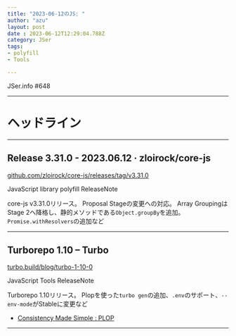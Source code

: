 ```yaml
---
title: "2023-06-12のJS: "
author: "azu"
layout: post
date : 2023-06-12T12:29:04.788Z
category: JSer
tags:
- polyfill
- Tools

---
```


JSer.info #648

----

<h1 class="site-genre">ヘッドライン</h1>

----

## Release 3.31.0 - 2023.06.12 · zloirock/core-js
[github.com/zloirock/core-js/releases/tag/v3.31.0](https://github.com/zloirock/core-js/releases/tag/v3.31.0 "Release 3.31.0 - 2023.06.12 · zloirock/core-js")
<p class="jser-tags jser-tag-icon"><span class="jser-tag">JavaScript</span> <span class="jser-tag">library</span> <span class="jser-tag">polyfill</span> <span class="jser-tag">ReleaseNote</span></p>

core-js v3.31.0リリース。
Proposal Stageの変更への対応。
Array GroupingはStage 2へ降格し、静的メソッドである`Object.groupBy`を追加。
`Promise.withResolvers`の追加など


----

## Turborepo 1.10 – Turbo
[turbo.build/blog/turbo-1-10-0](https://turbo.build/blog/turbo-1-10-0 "Turborepo 1.10 – Turbo")
<p class="jser-tags jser-tag-icon"><span class="jser-tag">JavaScript</span> <span class="jser-tag">Tools</span> <span class="jser-tag">ReleaseNote</span></p>

Turborepo 1.10リリース。
Plopを使った`turbo gen`の追加、`.env`のサポート、`--env-mode`がStableに変更など

- [Consistency Made Simple : PLOP](https://plopjs.com/ "Consistency Made Simple : PLOP")

----
